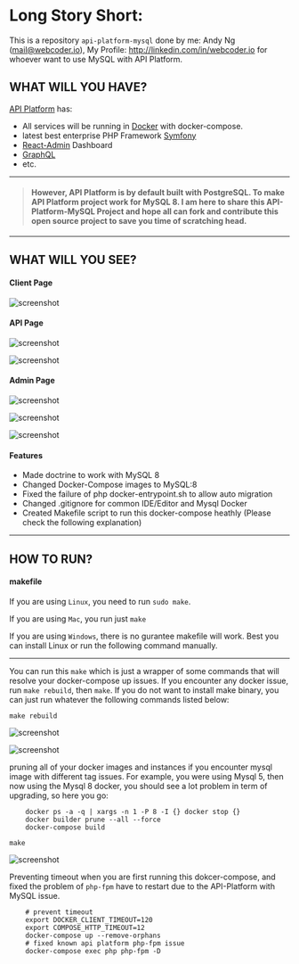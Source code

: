 # Long Story Short:

This is a repository `api-platform-mysql` done by me: Andy Ng (mail@webcoder.io),
My Profile: http://linkedin.com/in/webcoder.io for whoever want to use MySQL with API Platform.


## WHAT WILL YOU HAVE?

[API Platform](https://github.com/api-platform/api-platform "API Platform") has:
- All services will be running in [Docker](https://www.docker.com "Docker") with docker-compose.
- latest best enterprise PHP Framework [Symfony](https://github.com/symfony/symfony "Symfony")
- [React-Admin](https://github.com/marmelab/react-admin "React-Admin") Dashboard
- [GraphQL](https://graphql.org/ "GraphQL")
- etc.

------------

> #### However, API Platform is by default built with PostgreSQL. To make API Platform project work for MySQL 8.  I am here to share this API-Platform-MySQL Project and hope all can fork and contribute this open source project to save you time of scratching head.

------------

## WHAT WILL YOU SEE?

#### Client Page

![screenshot](https://github.com/pcinvent/api-platform-mysql/blob/master/github/img/client-page.png)

#### API Page

![screenshot](https://github.com/pcinvent/api-platform-mysql/blob/master/github/img/api-page-1.png)

![screenshot](https://github.com/pcinvent/api-platform-mysql/blob/master/github/img/api-page-2.png)

#### Admin Page

![screenshot](https://github.com/pcinvent/api-platform-mysql/blob/master/github/img/admin-page-1.png)

![screenshot](https://github.com/pcinvent/api-platform-mysql/blob/master/github/img/admin-page-2.png)

![screenshot](https://github.com/pcinvent/api-platform-mysql/blob/master/github/img/admin-page-3.png)

#### Features

- Made doctrine to work with MySQL 8
- Changed Docker-Compose images to MySQL:8
- Fixed the failure of php docker-entrypoint.sh to allow auto migration
- Changed .gitignore for common IDE/Editor and Mysql Docker
- Created Makefile script to run this docker-compose heathly (Please check the following explanation)

------------

## HOW TO RUN?

#### makefile

If you are using `Linux`, you need to run `sudo make`.

If you are using `Mac`, you run just `make`

If you are using `Windows`, there is no gurantee makefile will work. Best you can install Linux or run the following command manually.

---

You can run this `make` which is just a wrapper of some commands that will resolve your docker-compose up issues.
If you encounter any docker issue, run `make rebuild`, then `make`.
If you do not want to install make binary, you can just run whatever the following commands listed below:

`make rebuild`

![screenshot](https://github.com/pcinvent/api-platform-mysql/blob/master/github/img/make-rebuild.png)

![screenshot](https://github.com/pcinvent/api-platform-mysql/blob/master/github/img/make-rebuild-2.png)

pruning all of your docker images and instances if you encounter mysql image with different tag issues. For example, you were using Mysql 5, then now using the Mysql 8 docker, you should see a lot problem in term of upgrading, so here you go:
```shell
	docker ps -a -q | xargs -n 1 -P 8 -I {} docker stop {}
	docker builder prune --all --force
	docker-compose build
```

`make`

![screenshot](https://github.com/pcinvent/api-platform-mysql/blob/master/github/img/make-dev.png)

Preventing timeout when you are first running this dokcer-compose, and fixed the problem of `php-fpm` have to restart due to the API-Platform with MySQL issue.
```shell
	# prevent timeout
	export DOCKER_CLIENT_TIMEOUT=120
	export COMPOSE_HTTP_TIMEOUT=12
	docker-compose up --remove-orphans
	# fixed known api platform php-fpm issue
	docker-compose exec php php-fpm -D
```

